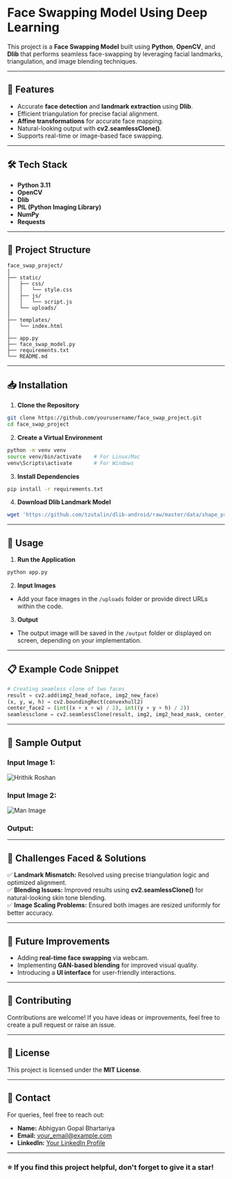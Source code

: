 # Face Swapping Model Using Deep Learning

This project is a **Face Swapping Model** built using **Python**, **OpenCV**, and **Dlib** that performs seamless face-swapping by leveraging facial landmarks, triangulation, and image blending techniques.

---

## 🚀 Features
- Accurate **face detection** and **landmark extraction** using **Dlib**.
- Efficient triangulation for precise facial alignment.
- **Affine transformations** for accurate face mapping.
- Natural-looking output with **cv2.seamlessClone()**.
- Supports real-time or image-based face swapping.

---

## 🛠️ Tech Stack
- **Python 3.11**
- **OpenCV**
- **Dlib**
- **PIL (Python Imaging Library)**
- **NumPy**
- **Requests**

---

## 📂 Project Structure
```
face_swap_project/
│
├── static/
│   ├── css/
│   │   └── style.css
│   ├── js/
│   │   └── script.js
│   └── uploads/
│
├── templates/
│   └── index.html
│
├── app.py
├── face_swap_model.py
├── requirements.txt
└── README.md
```

---

## 📥 Installation

1. **Clone the Repository**
```bash
git clone https://github.com/yourusername/face_swap_project.git
cd face_swap_project
```

2. **Create a Virtual Environment**
```bash
python -m venv venv
source venv/bin/activate    # For Linux/Mac
venv\Scripts\activate       # For Windows
```

3. **Install Dependencies**
```bash
pip install -r requirements.txt
```

4. **Download Dlib Landmark Model**
```bash
wget 'https://github.com/tzutalin/dlib-android/raw/master/data/shape_predictor_68_face_landmarks.dat'
```

---

## 🔄 Usage

1. **Run the Application**
```bash
python app.py
```

2. **Input Images**
- Add your face images in the `/uploads` folder or provide direct URLs within the code.

3. **Output**
- The output image will be saved in the `/output` folder or displayed on screen, depending on your implementation.

---

## 📋 Example Code Snippet
```python
# Creating seamless clone of two faces
result = cv2.add(img2_head_noface, img2_new_face)
(x, y, w, h) = cv2.boundingRect(convexhull2)
center_face2 = (int((x + x + w) / 2), int((y + y + h) / 2))
seamlessclone = cv2.seamlessClone(result, img2, img2_head_mask, center_face2, cv2.NORMAL_CLONE)
```

---

## 🧪 Sample Output
### Input Image 1:
![Hrithik Roshan](https://www.celebritysizes.com/wp-content/uploads/2016/12/Hrithik-Roshan.jpg)

### Input Image 2:
![Man Image](https://cdn.pixabay.com/photo/2022/02/06/17/33/man-6997747_1280.jpg)

### Output:


---

## 🧩 Challenges Faced & Solutions
✅ **Landmark Mismatch:** Resolved using precise triangulation logic and optimized alignment.  
✅ **Blending Issues:** Improved results using **cv2.seamlessClone()** for natural-looking skin tone blending.  
✅ **Image Scaling Problems:** Ensured both images are resized uniformly for better accuracy.

---

## 📜 Future Improvements
- Adding **real-time face swapping** via webcam.
- Implementing **GAN-based blending** for improved visual quality.
- Introducing a **UI interface** for user-friendly interactions.

---

## 🤝 Contributing
Contributions are welcome! If you have ideas or improvements, feel free to create a pull request or raise an issue.

---

## 📄 License
This project is licensed under the **MIT License**.

---

## 📧 Contact
For queries, feel free to reach out:
- **Name:** Abhigyan Gopal Bhartariya
- **Email:** [your_email@example.com](mailto:your_email@example.com)
- **LinkedIn:** [Your LinkedIn Profile](https://linkedin.com/in/yourprofile)

---

### ⭐ If you find this project helpful, don't forget to give it a star!



